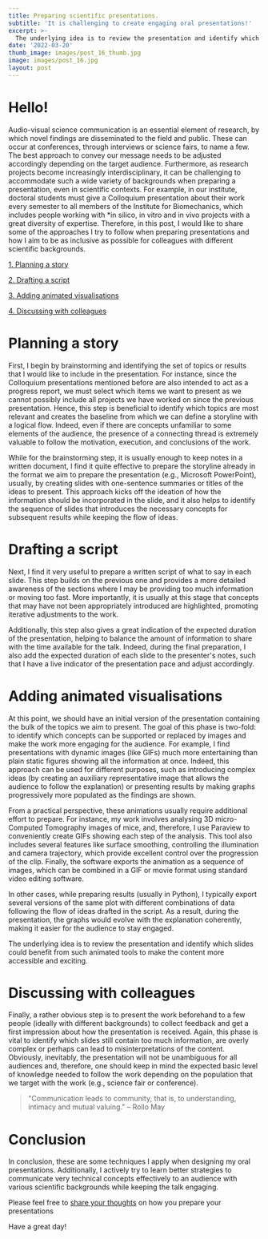 ```yaml
---
title: Preparing scientific presentations.
subtitle: 'It is challenging to create engaging oral presentations!'
excerpt: >-
  The underlying idea is to review the presentation and identify which slides could benefit from such animated tools to make the content more accessible and exciting.
date: '2022-03-20'
thumb_image: images/post_16_thumb.jpg
image: images/post_16.jpg
layout: post
---
```


# Hello!

Audio-visual science communication is an essential element of research, by which novel findings are disseminated to the field and public. These can occur at conferences, through interviews or science fairs, to name a few. The best approach to convey our message needs to be adjusted accordingly depending on the target audience. Furthermore, as research projects become increasingly interdisciplinary, it can be challenging to accommodate such a wide variety of backgrounds when preparing a presentation, even in scientific contexts. For example, in our institute, doctoral students must give a Colloquium presentation about their work every semester to all members of the Institute for Biomechanics, which includes people working with *in silico, in vitro and in vivo projects with a great diversity of expertise. Therefore, in this post, I would like to share some of the approaches I try to follow when preparing presentations and how I aim to be as inclusive as possible for colleagues with different scientific backgrounds.

[1. Planning a story](#storyline)

[2. Drafting a script](#talk_script)

[3. Adding animated visualisations](#animated_gifs)

[4. Discussing with colleagues](#feedback_round)


# <a name="storyline">Planning a story</a>

First, I begin by brainstorming and identifying the set of topics or results that I would like to include in the presentation. For instance, since the Colloquium presentations mentioned before are also intended to act as a progress report, we must select which items we want to present as we cannot possibly include all projects we have worked on since the previous presentation. Hence, this step is beneficial to identify which topics are most relevant and creates the baseline from which we can define a storyline with a logical flow. Indeed, even if there are concepts unfamiliar to some elements of the audience, the presence of a connecting thread is extremely valuable to follow the motivation, execution, and conclusions of the work.

While for the brainstorming step, it is usually enough to keep notes in a written document, I find it quite effective to prepare the storyline already in the format we aim to prepare the presentation (e.g., Microsoft PowerPoint), usually, by creating slides with one-sentence summaries or titles of the ideas to present. This approach kicks off the ideation of how the information should be incorporated in the slide, and it also helps to identify the sequence of slides that introduces the necessary concepts for subsequent results while keeping the flow of ideas.


# <a name="talk_script">Drafting a script</a>

Next, I find it very useful to prepare a written script of what to say in each slide. This step builds on the previous one and provides a more detailed awareness of the sections where I may be providing too much information or moving too fast. More importantly, it is usually at this stage that concepts that may have not been appropriately introduced are highlighted, promoting iterative adjustments to the work.

Additionally, this step also gives a great indication of the expected duration of the presentation, helping to balance the amount of information to share with the time available for the talk. Indeed, during the final preparation, I also add the expected duration of each slide to the presenter's notes, such that I have a live indicator of the presentation pace and adjust accordingly.



# <a name="animated_gifs">Adding animated visualisations</a>

At this point, we should have an initial version of the presentation containing the bulk of the topics we aim to present. The goal of this phase is two-fold: to identify which concepts can be supported or replaced by images and make the work more engaging for the audience. For example, I find presentations with dynamic images (like GIFs) much more entertaining than plain static figures showing all the information at once. Indeed, this approach can be used for different purposes, such as introducing complex ideas (by creating an auxiliary representative image that allows the audience to follow the explanation) or presenting results by making graphs progressively more populated as the findings are shown.

From a practical perspective, these animations usually require additional effort to prepare. For instance, my work involves analysing 3D micro-Computed Tomography images of mice, and, therefore, I use Paraview to conveniently create GIFs showing each step of the analysis. This tool also includes several features like surface smoothing, controlling the illumination and camera trajectory, which provide excellent control over the progression of the clip. Finally, the software exports the animation as a sequence of images, which can be combined in a GIF or movie format using standard video editing software.

In other cases, while preparing results (usually in Python), I typically export several versions of the same plot with different combinations of data following the flow of ideas drafted in the script. As a result, during the presentation, the graphs would evolve with the explanation coherently, making it easier for the audience to stay engaged.

The underlying idea is to review the presentation and identify which slides could benefit from such animated tools to make the content more accessible and exciting.



# <a name="feedback_round">Discussing with colleagues</a>

Finally, a rather obvious step is to present the work beforehand to a few people (ideally with different backgrounds) to collect feedback and get a first impression about how the presentation is received. Again, this phase is vital to identify which slides still contain too much information, are overly complex or perhaps can lead to misinterpretations of the content. Obviously, inevitably, the presentation will not be unambiguous for all audiences and, therefore, one should keep in mind the expected basic level of knowledge needed to follow the work depending on the population that we target with the work (e.g., science fair or conference).

> "Communication leads to community, that is, to understanding, intimacy and mutual valuing." – Rollo May


# Conclusion

In conclusion, these are some techniques I apply when designing my oral presentations. Additionally, I actively try to learn better strategies to communicate very technical concepts effectively to an audience with various scientific backgrounds while keeping the talk engaging.

Please feel free to [share your thoughts](https://twitter.com/_franciscomcm) on how you prepare your presentations

Have a great day!
